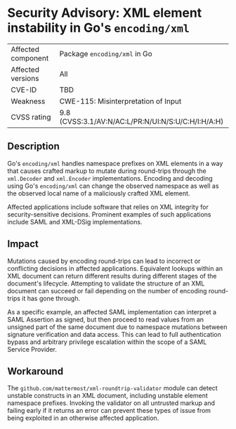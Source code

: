 # Security Advisory: XML element instability in Go's `encoding/xml`

<table>
  <tr><td>Affected component</td><td>Package <code>encoding/xml</code> in Go</td></tr>
  <tr><td>Affected versions</td><td>All</td></tr>
  <tr><td>CVE-ID</td><td>TBD</td></tr>
  <tr><td>Weakness</td><td>CWE-115: Misinterpretation of Input</td></tr>
  <tr><td>CVSS rating</td><td>9.8 (CVSS:3.1/AV:N/AC:L/PR:N/UI:N/S:U/C:H/I:H/A:H)</td></tr>
</table>

## Description

Go's `encoding/xml` handles namespace prefixes on XML elements in a way that causes crafted markup to mutate during round-trips through the `xml.Decoder` and `xml.Encoder` implementations. Encoding and decoding using Go's `encoding/xml` can change the observed namespace as well as the observed local name of a maliciously crafted XML element.

Affected applications include software that relies on XML integrity for security-sensitive decisions. Prominent examples of such applications include SAML and XML-DSig implementations.

## Impact

Mutations caused by encoding round-trips can lead to incorrect or conflicting decisions in affected applications. Equivalent lookups within an XML document can return different results during different stages of the document's lifecycle. Attempting to validate the structure of an XML document can succeed or fail depending on the number of encoding round-trips it has gone through.

As a specific example, an affected SAML implementation can interpret a SAML Assertion as signed, but then proceed to read values from an unsigned part of the same document due to namespace mutations between signature verification and data access. This can lead to full authentication bypass and arbitrary privilege escalation within the scope of a SAML Service Provider.

## Workaround

The `github.com/mattermost/xml-roundtrip-validator` module can detect unstable constructs in an XML document, including unstable element namespace prefixes. Invoking the validator on all untrusted markup and failing early if it returns an error can prevent these types of issue from being exploited in an otherwise affected application.
